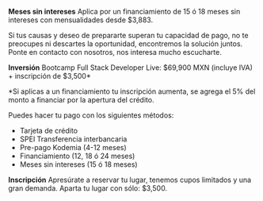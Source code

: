 
__Meses sin intereses__
Aplica por un financiamiento de 15 ó 18 meses sin intereses con mensualidades desde $3,883.


Si tus causas y deseo de prepararte superan tu capacidad de pago, no te preocupes ni descartes la oportunidad, encontremos la solución juntos. Ponte en contacto con nosotros, nos interesa mucho escucharte.

__Inversión__
Bootcamp Full Stack Developer Live: $69,900 MXN (incluye IVA) + inscripción de $3,500*

*Si aplicas a un financiamiento tu inscripción aumenta, se agrega el 5% del monto a financiar por la apertura del crédito.

Puedes hacer tu pago con los siguientes métodos:
  - Tarjeta de crédito
  - SPEI Transferencia interbancaria
  - Pre-pago Kodemia (4-12 meses)
  - Financiamiento (12, 18 ó 24 meses)
  - Meses sin intereses (15 ó 18 meses)

__Inscripción__
Apresúrate a reservar tu lugar, tenemos cupos limitados y una gran demanda. 
Aparta tu lugar con sólo: $3,500.
